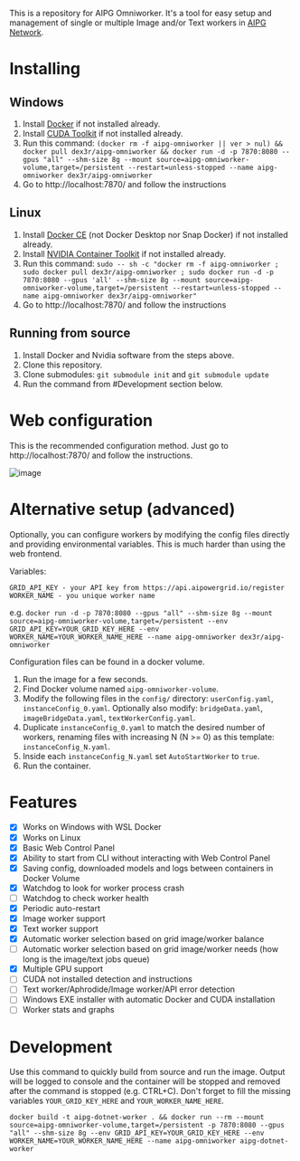 This is a repository for AIPG Omniworker. It's a tool for easy setup and management of single or multiple Image and/or Text workers in [AIPG Network](https://aipowergrid.io/). 

# Installing

## Windows

1. Install [Docker](https://www.docker.com/products/docker-desktop/) if not installed already.
1. Install [CUDA Toolkit](https://developer.nvidia.com/cuda-12-6-0-download-archive?target_os=Windows&target_arch=x86_64) if not installed already.
1. Run this command: `(docker rm -f aipg-omniworker || ver > nul) && docker pull dex3r/aipg-omniworker && docker run -d -p 7870:8080 --gpus "all" --shm-size 8g --mount source=aipg-omniworker-volume,target=/persistent --restart=unless-stopped --name aipg-omniworker dex3r/aipg-omniworker`
1. Go to http://localhost:7870/ and follow the instructions

## Linux

1. Install [Docker CE](https://docs.docker.com/engine/install/) (not Docker Desktop nor Snap Docker) if not installed already.
1. Install [NVIDIA Container Toolkit](https://github.com/dex3r/AIPG-Omniworker/blob/main/Linux-Nvidia-Toolkit-Instructions.md) if not installed already.
1. Run this command: `sudo -- sh -c "docker rm -f aipg-omniworker ; sudo docker pull dex3r/aipg-omniworker ; sudo docker run -d -p 7870:8080 --gpus 'all' --shm-size 8g --mount source=aipg-omniworker-volume,target=/persistent --restart=unless-stopped --name aipg-omniworker dex3r/aipg-omniworker"`
1. Go to http://localhost:7870/ and follow the instructions

## Running from source

1. Install Docker and Nvidia software from the steps above.
1. Clone this repository.
1. Clone submodules: `git submodule init` and `git submodule update`
1. Run the command from #Development section below.

# Web configuration

This is the recommended configuration method. Just go to http://localhost:7870/ and follow the instructions.

![image](https://github.com/user-attachments/assets/423df1b9-44de-4877-a2dd-2b6ad2b9246c)

# Alternative setup (advanced)

Optionally, you can configure workers by modifying the config files directly and providing environmental variables. This is much harder than using the web frontend.

Variables:

```
GRID_API_KEY - your API key from https://api.aipowergrid.io/register
WORKER_NAME - you unique worker name
```

e.g.
`docker run -d -p 7870:8080 --gpus "all" --shm-size 8g --mount source=aipg-omniworker-volume,target=/persistent --env GRID_API_KEY=YOUR_GRID_KEY_HERE --env WORKER_NAME=YOUR_WORKER_NAME_HERE --name aipg-omniworker dex3r/aipg-omniworker`

Configuration files can be found in a docker volume.

1. Run the image for a few seconds.
1. Find Docker volume named `aipg-omniworker-volume`.
1. Modify the following files in the `config/` directory: `userConfig.yaml`, `instanceConfig_0.yaml`. Optionally also modify: `bridgeData.yaml`, `imageBridgeData.yaml`, `textWorkerConfig.yaml`.
1. Duplicate `instanceConfig_0.yaml` to match the desired number of workers, renaming files with increasing N (N >= 0) as this template: `instanceConfig_N.yaml`.
1. Inside each `instanceConfig_N.yaml` set `AutoStartWorker` to `true`.
1. Run the container.

# Features

- [x] Works on Windows with WSL Docker
- [x] Works on Linux
- [x] Basic Web Control Panel
- [x] Ability to start from CLI without interacting with Web Control Panel
- [x] Saving config, downloaded models and logs between containers in Docker Volume
- [x] Watchdog to look for worker process crash
- [ ] Watchdog to check worker health
- [x] Periodic auto-restart
- [x] Image worker support
- [x] Text worker support
- [x] Automatic worker selection based on grid image/worker balance
- [ ] Automatic worker selection based on grid image/worker needs (how long is the image/text jobs queue)
- [x] Multiple GPU support
- [ ] CUDA not installed detection and instructions
- [ ] Text worker/Aphrodide/Image worker/API error detection
- [ ] Windows EXE installer with automatic Docker and CUDA installation
- [ ] Worker stats and graphs

# Development

Use this command to quickly build from source and run the image. Output will be logged to console and the container will be stopped and removed after the command is stopped (e.g. CTRL+C). Don't forget to fill the missing variables `YOUR_GRID_KEY_HERE` and `YOUR_WORKER_NAME_HERE`.

```docker build -t aipg-dotnet-worker . && docker run --rm --mount source=aipg-omniworker-volume,target=/persistent -p 7870:8080 --gpus "all" --shm-size 8g --env GRID_API_KEY=YOUR_GRID_KEY_HERE --env WORKER_NAME=YOUR_WORKER_NAME_HERE --name aipg-omniworker aipg-dotnet-worker```

